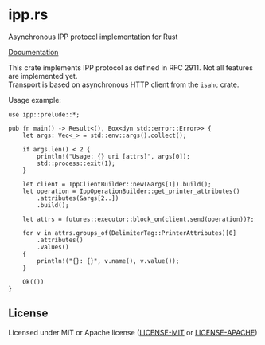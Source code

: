 # ipp.rs

Asynchronous IPP protocol implementation for Rust

[Documentation](https://docs.rs/ipp)

This crate implements IPP protocol as defined in RFC 2911. Not all features are implemented yet.<br/>
Transport is based on asynchronous HTTP client from the `isahc` crate.

Usage example:

```rust,no_run
use ipp::prelude::*;

pub fn main() -> Result<(), Box<dyn std::error::Error>> {
    let args: Vec<_> = std::env::args().collect();

    if args.len() < 2 {
        println!("Usage: {} uri [attrs]", args[0]);
        std::process::exit(1);
    }

    let client = IppClientBuilder::new(&args[1]).build();
    let operation = IppOperationBuilder::get_printer_attributes()
        .attributes(&args[2..])
        .build();

    let attrs = futures::executor::block_on(client.send(operation))?;

    for v in attrs.groups_of(DelimiterTag::PrinterAttributes)[0]
        .attributes()
        .values()
    {
        println!("{}: {}", v.name(), v.value());
    }

    Ok(())
}
```

## License

Licensed under MIT or Apache license ([LICENSE-MIT](https://opensource.org/licenses/MIT) or [LICENSE-APACHE](https://opensource.org/licenses/Apache-2.0))
